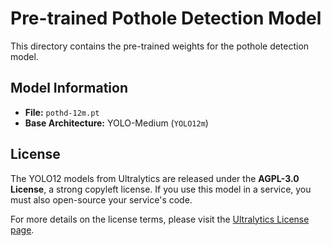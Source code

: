 # Pre-trained Pothole Detection Model

This directory contains the pre-trained weights for the pothole detection model.

## Model Information

- **File:** `pothd-12m.pt`
- **Base Architecture:** YOLO-Medium (`YOLO12m`)
## License

The YOLO12 models from Ultralytics are released under the **AGPL-3.0 License**, a strong copyleft license. If you use this model in a service, you must also open-source your service's code.

For more details on the license terms, please visit the [Ultralytics License page](https://ultralytics.com/license).
